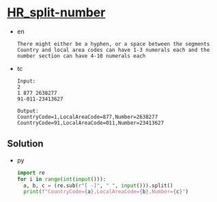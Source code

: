 # [HR_split-number](https://www.hackerrank.com/challenges/split-number)

* en

  ```en
  There might either be a hyphen, or a space between the segments
  Country and local area codes can have 1-3 numerals each and the number section can have 4-10 numerals each
  ```

* tc

  ```tc
  Input:
  2
  1 877 2638277
  91-011-23413627

  Output:
  CountryCode=1,LocalAreaCode=877,Number=2638277
  CountryCode=91,LocalAreaCode=011,Number=23413627
  ```

## Solution

* py

  ```py
  import re
  for i in range(int(input())):
    a, b, c = (re.sub(r"[ -]", " ", input())).split()
    print(f"CountryCode={a},LocalAreaCode={b},Number={c}")
  ```
